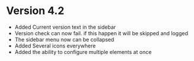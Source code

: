# Version 4.2
* Added Current version text in the sidebar
* Version check can now fail. if this happen it will be skipped and logged
* The sidebar menu now can be collapsed
* Added Several icons everywhere
* Added the ability to configure multiple elements at once
